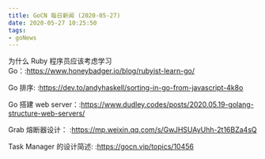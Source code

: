 ```yaml
---
title: GoCN 每日新闻 (2020-05-27)
date: 2020-05-27 10:25:50
tags:
- goNews
---
```

为什么 Ruby 程序员应该考虑学习 Go：:https://www.honeybadger.io/blog/rubyist-learn-go/

Go 排序: :https://dev.to/andyhaskell/sorting-in-go-from-javascript-4k8o

Go 搭建 web server：:https://www.dudley.codes/posts/2020.05.19-golang-structure-web-servers/

Grab 熔断器设计： :https://mp.weixin.qq.com/s/GwJHSUAyUhh-2t16BZa4sQ

Task Manager 的设计简述: :https://gocn.vip/topics/10456

